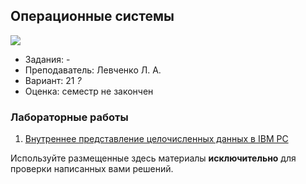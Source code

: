## Операционные системы

![](https://img.shields.io/badge/Programming%20lang-Assembler-informational?style=flat-square&logoColor=white&color=5194f0)

- Задания: -
- Преподаватель: Левченко Л. А.
- Вариант: 21 *?*
- Оценка: семестр не закончен<br>

### Лабораторные работы
1. [Внутреннее представление целочисленных данных в IBM PC](https://github.com/xairaven/kpi_labs/tree/main/2ndSemester/Operating%20Systems/Lab1)

Используйте размещенные здесь материалы **исключительно** для проверки написанных вами решений.
